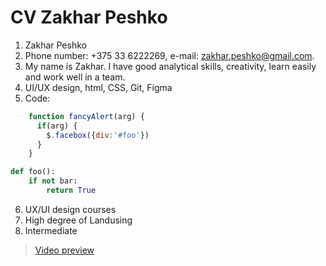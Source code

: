 # CV Zakhar Peshko
1. Zakhar Peshko
2. Phone number: +375 33 6222269, e-mail: zakhar.peshko@gmail.com.
3. My name is Zakhar. I have good analytical skills, creativity, learn easily and work well in a team.
4. UI/UX design, html, CSS, Git, Figma
5. Code:
```javascript
    function fancyAlert(arg) {
      if(arg) {
        $.facebox({div:'#foo'})
      }
    }
```
```python
def foo():
    if not bar:
        return True
```
6. UX/UI design courses
7. High degree of Landusing
8. Intermediate
>[Video preview](https://www.youtube.com/watch?v=EcHSQ-6lt0I&ab_channel=JordiKoalitic "My preview")

